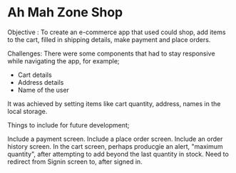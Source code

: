 # Ah Mah Zone Shop

Objective : To create an e-commerce app that used could shop, add items to the cart, filled in shipping details, make payment and place orders.

Challenges: There were some components that had to stay responsive while navigating the app, for example;

- Cart details
- Address details
- Name of the user

It was achieved by setting items like cart quantity, address, names in the local storage.

Things to include for future development;

Include a payment screen.
Include a place order screen.
Include an order history screen.
In the cart screen, perhaps producgie an alert, "maximum quantity", after attempting to add beyond the last quantity in stock.
Need to redirect from Signin screen to, after signed in.
